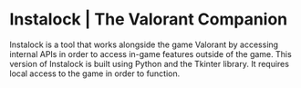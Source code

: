 # Instalock | The Valorant Companion 

Instalock is a tool that works alongside the game Valorant by accessing internal APIs in order to access in-game features outside of the game. This version of Instalock is built using Python and the Tkinter library. It requires local access to the game in order to function.
